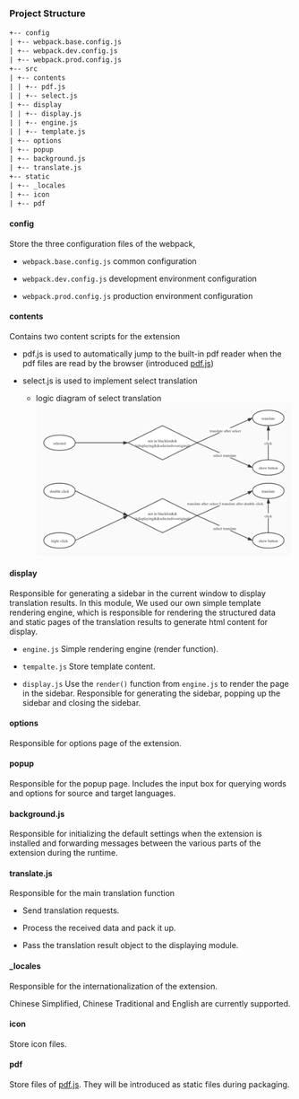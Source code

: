 ### Project Structure
```
+-- config
| +-- webpack.base.config.js
| +-- webpack.dev.config.js
| +-- webpack.prod.config.js
+-- src
| +-- contents
| | +-- pdf.js
| | +-- select.js
| +-- display
| | +-- display.js
| | +-- engine.js
| | +-- template.js
| +-- options
| +-- popup
| +-- background.js
| +-- translate.js
+-- static
| +-- _locales
| +-- icon
| +-- pdf
```
#### config

Store the three configuration files of the webpack,

+ `webpack.base.config.js` common configuration

+ `webpack.dev.config.js` development environment configuration

+ `webpack.prod.config.js` production environment configuration

#### contents

Contains two content scripts for the extension

+ pdf.js is used to automatically jump to the built-in pdf reader when the pdf files are read by the browser (introduced [pdf.js](https://github.com/mozilla/pdf.js))

+ select.js is used to implement select translation
  + logic diagram of select translation![diagram](../../images/selecting_translate_diagram.jpg)

#### display

Responsible for generating a sidebar in the current window to display translation results.
In this module, We used our own simple template rendering engine, which is responsible for rendering the structured data and static pages of the translation results to generate html content for display.

+ `engine.js` Simple rendering engine (render function).
+ `tempalte.js` Store template content.

+ `display.js` Use the `render()` function from `engine.js` to render the page in the sidebar. Responsible for generating the sidebar, popping up the sidebar and closing the sidebar.

#### options

Responsible for options page of the extension.

#### popup

Responsible for the popup page.
Includes the input box for querying words and options for source and target languages.

#### background.js

Responsible for initializing the default settings when the extension is installed and forwarding messages between the various parts of the extension during the runtime.

#### translate.js

Responsible for the main translation function

+ Send translation requests.

+ Process the received data and pack it up.

+ Pass the translation result object to the displaying module.

#### _locales
Responsible for the internationalization of the extension.

Chinese Simplified, Chinese Traditional and English are currently supported.

#### icon

Store icon files.

#### pdf

Store files of [pdf.js](https://github.com/mozilla/pdf.js). They will be introduced as static files during packaging.